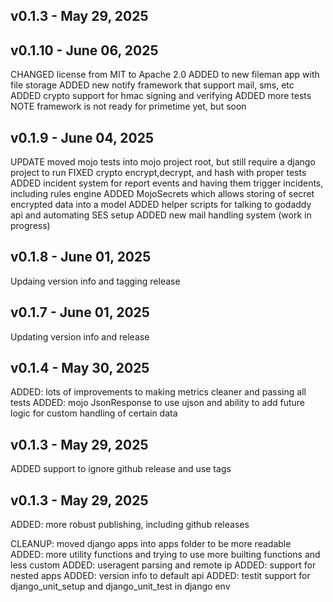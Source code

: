 
## v0.1.3 - May 29, 2025
## v0.1.10 - June 06, 2025

   CHANGED license from MIT to Apache 2.0
   ADDED to new fileman app with file storage
   ADDED new notify framework that support mail, sms, etc
   ADDED crypto support for hmac signing and verifying
   ADDED more tests
   NOTE framework is not ready for primetime yet, but soon


## v0.1.9 - June 04, 2025

   UPDATE moved mojo tests into mojo project root, but still require a django project to run
   FIXED crypto encrypt,decrypt, and hash with proper tests
   ADDED incident system for report events and having them trigger incidents, including rules engine
   ADDED MojoSecrets which allows storing of secret encrypted data into a model
   ADDED helper scripts for talking to godaddy api and automating SES setup
   ADDED new mail handling system (work in progress)


## v0.1.8 - June 01, 2025

  Updaing version info and tagging release


## v0.1.7 - June 01, 2025

   Updating version info and release


## v0.1.4 - May 30, 2025

  ADDED: lots of improvements to making metrics cleaner and passing all tests
  ADDED: mojo JsonResponse to use ujson and ability to add future logic for custom handling of certain data


## v0.1.3 - May 29, 2025

  ADDED support to ignore github release and use tags


## v0.1.3 - May 29, 2025

  ADDED: more robust publishing, including github releases



  CLEANUP: moved django apps into apps folder to be more readable
  ADDED: more utility functions and trying to use more builting functions and less custom
  ADDED: useragent parsing and remote ip
  ADDED: support for nested apps
  ADDED: version info to default api
  ADDED: testit support for django_unit_setup and django_unit_test in django env

